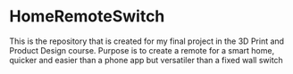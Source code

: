 # HomeRemoteSwitch

This is the repository that is created for my final project in the 3D Print and Product Design course.
Purpose is to create a remote for a smart home, quicker and easier than a phone app but versatiler than a fixed wall switch
